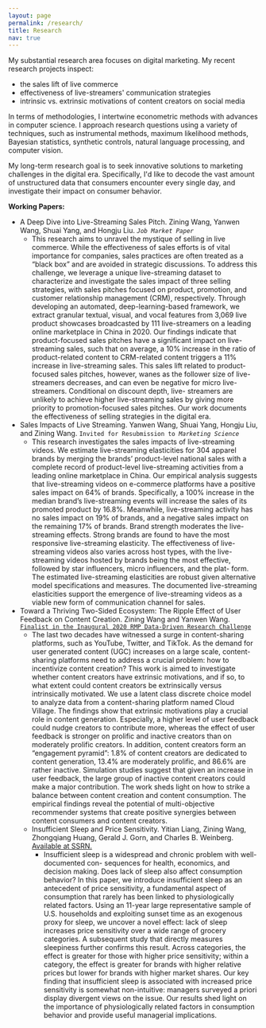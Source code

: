 ```yaml
---
layout: page
permalink: /research/
title: Research
nav: true
---
```

My substantial research area focuses on digital marketing. My recent research projects inspect:
- the sales lift of live commerce
- effectiveness of live-streamers' communication strategies
- intrinsic vs. extrinsic motivations of content creators on social media

In terms of methodologies, I intertwine econometric methods with advances in computer science. I approach research questions using a variety of techniques, such as instrumental methods, maximum likelihood methods, Bayesian statistics, synthetic controls, natural language processing, and computer vision.

My long-term research goal is to seek innovative solutions to marketing challenges in the digital era. Specifically, I'd like to decode the vast amount of unstructured data that consumers encounter every single day, and investigate their impact on consumer behavior.

**Working Papers:**
- A Deep Dive into Live-Streaming Sales Pitch. Zining Wang, Yanwen Wang, Shuai Yang, and Hongju Liu.
*`Job Market Paper`*
  - This research aims to unravel the mystique of selling in live commerce. While the effectiveness of sales efforts is of vital importance for companies, sales practices are often treated as a “black box” and are avoided in strategic discussions. To address this challenge, we leverage a unique live-streaming dataset to characterize and investigate the sales impact of three selling strategies, with sales pitches focused on product, promotion, and customer relationship management (CRM), respectively. Through developing an automated, deep-learning-based framework, we extract granular textual, visual, and vocal features from 3,069 live product showcases broadcasted by 111 live-streamers on a leading online marketplace in China in 2020. Our findings indicate that product-focused sales pitches have a significant impact on live-streaming sales, such that on average, a 10% increase in the ratio of product-related content to CRM-related content triggers a 11% increase in live-streaming sales. This sales lift related to product-focused sales pitches, however, wanes as the follower size of live-streamers decreases, and can even be negative for micro live-streamers. Conditional on discount depth, live- streamers are unlikely to achieve higher live-streaming sales by giving more priority to promotion-focused sales pitches. Our work documents the effectiveness of selling strategies in the digital era.
- Sales Impacts of Live Streaming. Yanwen Wang, Shuai Yang, Hongju Liu, and Zining Wang. `Invited for Resubmission to`*` Marketing Science`*
  - This research investigates the sales impacts of live-streaming videos. We estimate live-streaming elasticities for 304 apparel brands by merging the brands’ product-level national sales with a complete record of product-level live-streaming activities from a leading online marketplace in China. Our empirical analysis suggests that live-streaming videos on e-commerce platforms have a positive sales impact on 64% of brands. Specifically, a 100% increase in the median brand’s live-streaming events will increase the sales of its promoted product by 16.8%. Meanwhile, live-streaming activity has no sales impact on 19% of brands, and a negative sales impact on the remaining 17% of brands. Brand strength moderates the live-streaming effects. Strong brands are found to have the most responsive live-streaming elasticity. The effectiveness of live-streaming videos also varies across host types, with the live-streaming videos hosted by brands being the most effective, followed by star influencers, micro influencers, and the plat- form. The estimated live-streaming elasticities are robust given alternative model specifications and measures. The documented live-streaming elasticities support the emergence of live-streaming videos as a viable new form of communication channel for sales.
- Toward a Thriving Two-Sided Ecosystem: The Ripple Effect of User Feedback on Content Creation. Zining Wang and Yanwen Wang. [`Finalist in the Inaugural 2020 RMP Data-Driven Research Challenge`](https://connect.informs.org/communities/community-home/digestviewer/viewthread?GroupId=469&MessageKey=00e71c98-3c85-4b72-8064-d91b7456e1bd&CommunityKey=1d5653fa-85c8-46b3-8176-869b140e5e3c&tab=digestviewer)
  - The last two decades have witnessed a surge in content-sharing platforms, such as YouTube, Twitter, and TikTok. As the demand for user generated content (UGC) increases on a large scale, content-sharing platforms need to address a crucial problem: how to incentivize content creation? This work is aimed to investigate whether content creators have extrinsic motivations, and if so, to what extent could content creators be extrinsically versus intrinsically motivated. We use a latent class discrete choice model to analyze data from a content-sharing platform named Cloud Village. The findings show that extrinsic motivations play a crucial role in content generation. Especially, a higher level of user feedback could nudge creators to contribute more, whereas the effect of user feedback is stronger on prolific and inactive creators than on moderately prolific creators. In addition, content creators form an “engagement pyramid”: 1.8% of content creators are dedicated to content generation, 13.4% are moderately prolific, and 86.6% are rather inactive. Simulation studies suggest that given an increase in user feedback, the large group of inactive content creators could make a major contribution. The work sheds light on how to strike a balance between content creation and content consumption. The empirical findings reveal the potential of multi-objective recommender systems that create positive synergies between content consumers and content creators.
  - Insufficient Sleep and Price Sensitivity. Yitian Liang, Zining Wang, Zhongqiang Huang, Gerald J. Gorn, and Charles B. Weinberg. [Available at SSRN.](http://dx.doi.org/10.2139/ssrn.4075175)
    - Insufficient sleep is a widespread and chronic problem with well-documented con- sequences for health, economics, and decision making. Does lack of sleep also affect consumption behavior? In this paper, we introduce insufficient sleep as an antecedent of price sensitivity, a fundamental aspect of consumption that rarely has been linked to physiologically related factors. Using an 11-year large representative sample of U.S. households and exploiting sunset time as an exogenous proxy for sleep, we uncover a novel effect: lack of sleep increases price sensitivity over a wide range of grocery categories. A subsequent study that directly measures sleepiness further confirms this result. Across categories, the effect is greater for those with higher price sensitivity; within a category, the effect is greater for brands with higher relative prices but lower for brands with higher market shares. Our key finding that insufficient sleep is associated with increased price sensitivity is somewhat non-intuitive: managers surveyed a priori display divergent views on the issue. Our results shed light on the importance of physiologically related factors in consumption behavior and provide useful managerial implications.
